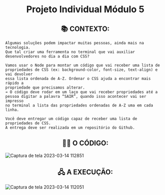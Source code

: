 <h1 align="center"> Projeto Individual Módulo 5 </h1>


<h2 align="center"> 📚 CONTEXTO: </h2>

```
Algumas soluções podem impactar muitas pessoas, ainda mais na tecnologia. 
Que tal criar uma ferramenta no terminal que vai auxiliar desenvolvedores no dia a dia com CSS?

```

```
Vamos usar o Node para montar um código que vai receber uma lista de
propriedades de CSS (ex: background-color, font-size, text-align) e vai devolver
essa lista ordenada de A-Z. Ordenar o CSS ajuda a encontrar mais rápido a
propriedade que precisamos alterar.
➔ O código deve rodar em um laço que vai receber propriedades até a
pessoa digitar a palavra “SAIR”, quando isso acontecer vai ser impresso
no terminal a lista das propriedades ordenadas de A-Z uma em cada linha.

```


```
Você deve entregar um código capaz de receber uma lista de
propriedades de CSS.
A entrega deve ser realizada em um repositório do Github.

```


<h2 align="center"> 👨‍💻 O CÓDIGO: </h2>

![Captura de tela 2023-03-14 112851](https://user-images.githubusercontent.com/115498048/225033331-9505ac89-9cc1-4193-beb3-08a98ae64508.png)


<h2 align="center"> 🖧 A EXECUÇÃO: </h2>

![Captura de tela 2023-03-14 112051](https://user-images.githubusercontent.com/115498048/225033571-8c079da4-5684-4e43-9e03-0230a1b974b4.png)
